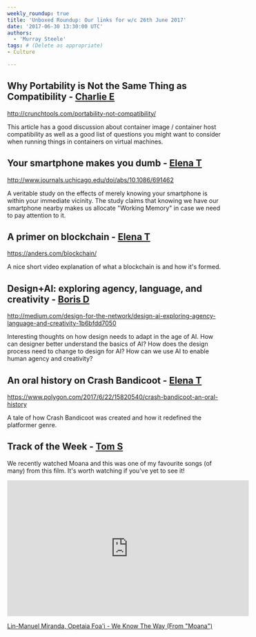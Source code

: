 ```yaml
---
weekly_roundup: true
title: 'Unboxed Roundup: Our links for w/c 26th June 2017'
date: '2017-06-30 13:30:00 UTC'
authors:
  - 'Murray Steele'
tags: # (Delete as appropriate)
- Culture

---
```


## Why Portability is Not the Same Thing as Compatibility - [Charlie E](/people#charlie-egan)

http://crunchtools.com/portability-not-compatibility/

This article has a good discussion about container image / container host
compatibility as well as a good list of questions you might want to
consider when running things in containers on virtual machines.

## Your smartphone makes you dumb - [Elena T](/people#elena-tanasoiu)

http://www.journals.uchicago.edu/doi/abs/10.1086/691462

A veritable study on the effects of merely knowing your smartphone is
within your immediate vicinity. The study claims that knowing we have our
smartphone nearby makes us allocate "Working Memory" in case we need to
pay attention to it.

## A primer on blockchain - [Elena T](/people#elena-tanasoiu)

https://anders.com/blockchain/

A nice short video explanation of what a blockchain is and how it's formed.

## Design+AI: exploring agency, language, and creativity - [Boris D](/people#boris-divjak)

http://medium.com/design-for-the-network/design-ai-exploring-agency-language-and-creativity-1b6bfdd7050

Interesting thoughts on how design needs to adapt in the age of AI. How
can designer better understand the basics of AI? How does the design
process need to change to design for AI? How can we use AI to enable
human agency and creativity?

## An oral history on Crash Bandicoot - [Elena T](/people#elena-tanasoiu)

https://www.polygon.com/2017/6/22/15820540/crash-bandicoot-an-oral-history

A tale of how Crash Bandicoot was created and how it redefined the
platformer genre.

## Track of the Week - [Tom S](/people#tom-sabin)

We recently watched Moana and this was one of my favourite songs (of many)
from this film. It's worth watching if you've yet to see it!

<iframe width="560" height="315" src="https://www.youtube.com/embed/ubZrAmRxy_M" frameborder="0" allowfullscreen></iframe>

[Lin-Manuel Miranda, Opetaia Foa'i - We Know The Way (From "Moana")](https://www.youtube.com/watch?v=ubZrAmRxy_M)
